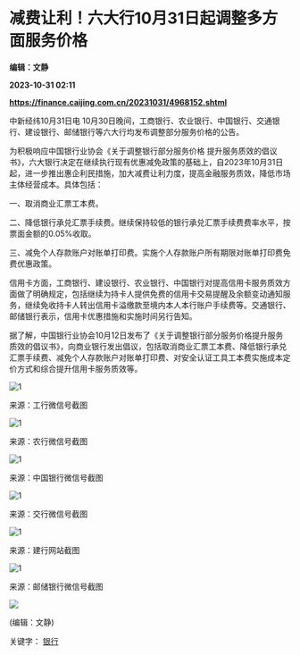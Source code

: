 # 减费让利！六大行10月31日起调整多方面服务价格
**编辑：文静**

**2023-10-31 02:11**

**https://finance.caijing.com.cn/20231031/4968152.shtml**

中新经纬10月31日电 10月30日晚间，工商银行、农业银行、中国银行、交通银行、建设银行、邮储银行等六大行均发布调整部分服务价格的公告。

为积极响应中国银行业协会《关于调整银行部分服务价格 提升服务质效的倡议书》，六大银行决定在继续执行现有优惠减免政策的基础上，自2023年10月31日起，进一步推出惠企利民措施，加大减费让利力度，提高金融服务质效，降低市场主体经营成本。具体包括：

一、取消商业汇票工本费。

二、降低银行承兑汇票手续费。继续保持较低的银行承兑汇票手续费费率水平，按票面金额的0.05%收取。

三、减免个人存款账户对账单打印费。实施个人存款账户所有期限对账单打印费免费优惠政策。

信用卡方面，工商银行、建设银行、农业银行、中国银行对提高信用卡服务质效方面做了明确规定，包括继续为持卡人提供免费的信用卡交易提醒及余额变动通知服务，继续免收持卡人转出信用卡溢缴款至境内本人本行账户手续费等。交通银行、邮储银行表示，信用卡优惠措施和实施时间另行告知。

据了解，中国银行业协会10月12日发布了《关于调整银行部分服务价格提升服务质效的倡议书》，向商业银行发出倡议，包括取消商业汇票工本费、降低银行承兑汇票手续费、减免个人存款账户对账单打印费、对安全认证工具工本费实施成本定价方式和综合提升信用卡服务质效等。

![1](https://tx1.cdn.caijing.com.cn/2023/1031/1698717637925.jpg)

来源：工行微信号截图

![1](https://img6.caijing.com.cn/2023/1031/1698717662337.jpg)

来源：农行微信号截图

![1](https://tx1.cdn.caijing.com.cn/2023/1031/1698717699654.jpg)

来源：中国银行微信号截图

![1](https://tx2.cdn.caijing.com.cn/2023/1031/1698717723811.jpg)

来源：交行微信号截图

![1](https://img3.caijing.com.cn/2023/1031/1698717748255.jpg)

来源：建行网站截图

![1](https://img4.caijing.com.cn/2023/1031/1698717772523.jpg)

来源：邮储银行微信号截图

![](https://tx1.cdn.caijing.com.cn/2014-03-27/114048455.jpg)

(编辑：文静)

关键字： [银行](https://app.caijing.com.cn/tags.php?tag=%E9%93%B6%E8%A1%8C "银行")